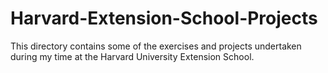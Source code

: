 # Harvard-Extension-School-Projects

This directory contains some of the exercises and projects undertaken during my time at the Harvard University Extension School.
